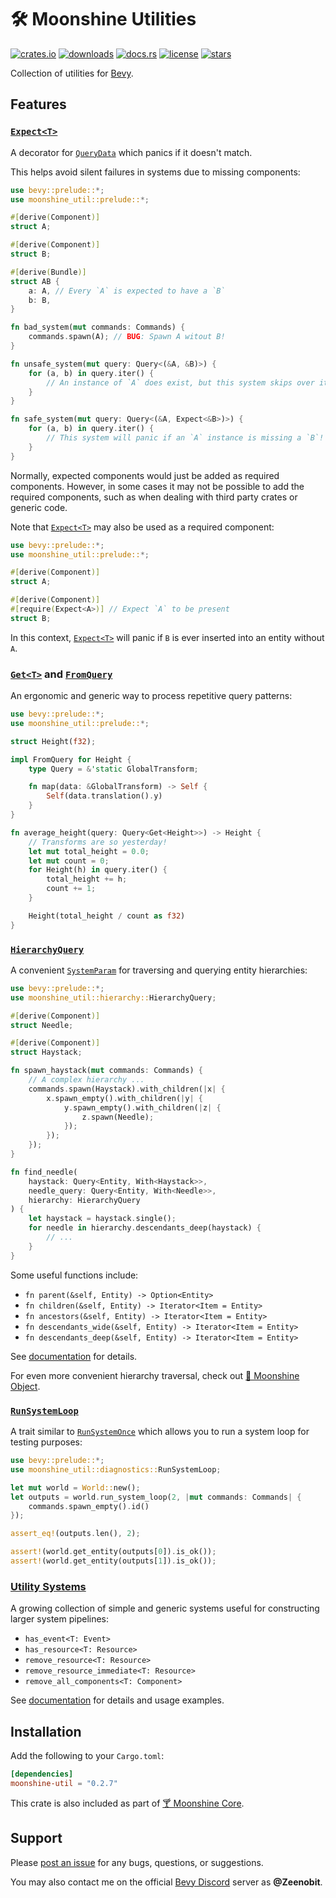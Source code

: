# 🛠️ Moonshine Utilities

[![crates.io](https://img.shields.io/crates/v/moonshine-util)](https://crates.io/crates/moonshine-util)
[![downloads](https://img.shields.io/crates/dr/moonshine-util?label=downloads)](https://crates.io/crates/moonshine-util)
[![docs.rs](https://docs.rs/moonshine-util/badge.svg)](https://docs.rs/moonshine-util)
[![license](https://img.shields.io/crates/l/moonshine-util)](https://github.com/Zeenobit/moonshine_util/blob/main/LICENSE)
[![stars](https://img.shields.io/github/stars/Zeenobit/moonshine_util)](https://github.com/Zeenobit/moonshine_util)

Collection of utilities for [Bevy](https://github.com/bevyengine/bevy).

## Features

### [`Expect<T>`]

A decorator for [`QueryData`](https://docs.rs/bevy/latest/bevy/ecs/query/trait.QueryData.html) which panics if it doesn't match.

This helps avoid silent failures in systems due to missing components:

```rust
use bevy::prelude::*;
use moonshine_util::prelude::*;

#[derive(Component)]
struct A;

#[derive(Component)]
struct B;

#[derive(Bundle)]
struct AB {
    a: A, // Every `A` is expected to have a `B`
    b: B,
}

fn bad_system(mut commands: Commands) {
    commands.spawn(A); // BUG: Spawn A witout B!
}

fn unsafe_system(mut query: Query<(&A, &B)>) {
    for (a, b) in query.iter() {
        // An instance of `A` does exist, but this system skips over it silently!
    }
}

fn safe_system(mut query: Query<(&A, Expect<&B>)>) {
    for (a, b) in query.iter() {
        // This system will panic if an `A` instance is missing a `B`!
    }
}
```

Normally, expected components would just be added as required components. However, in some cases it may not be possible
to add the required components, such as when dealing with third party crates or generic code.

Note that [`Expect<T>`] may also be used as a required component:

```rust
use bevy::prelude::*;
use moonshine_util::prelude::*;

#[derive(Component)]
struct A;

#[derive(Component)]
#[require(Expect<A>)] // Expect `A` to be present
struct B;
```

In this context, [`Expect<T>`] will panic if `B` is ever inserted into an entity without `A`.

### [`Get<T>`] and [`FromQuery`]

An ergonomic and generic way to process repetitive query patterns:

```rust
use bevy::prelude::*;
use moonshine_util::prelude::*;

struct Height(f32);

impl FromQuery for Height {
    type Query = &'static GlobalTransform;

    fn map(data: &GlobalTransform) -> Self {
        Self(data.translation().y)
    }
}

fn average_height(query: Query<Get<Height>>) -> Height {
    // Transforms are so yesterday!
    let mut total_height = 0.0;
    let mut count = 0;
    for Height(h) in query.iter() {
        total_height += h;
        count += 1;
    }

    Height(total_height / count as f32)
}
```

### [`HierarchyQuery`]

A convenient [`SystemParam`](https://docs.rs/bevy/latest/bevy/ecs/system/trait.SystemParam.html) for traversing and querying entity hierarchies:

```rust
use bevy::prelude::*;
use moonshine_util::hierarchy::HierarchyQuery;

#[derive(Component)]
struct Needle;

#[derive(Component)]
struct Haystack;

fn spawn_haystack(mut commands: Commands) {
    // A complex hierarchy ...
    commands.spawn(Haystack).with_children(|x| {
        x.spawn_empty().with_children(|y| {
            y.spawn_empty().with_children(|z| {
                z.spawn(Needle);
            });
        });
    });
}

fn find_needle(
    haystack: Query<Entity, With<Haystack>>,
    needle_query: Query<Entity, With<Needle>>,
    hierarchy: HierarchyQuery
) {
    let haystack = haystack.single();
    for needle in hierarchy.descendants_deep(haystack) {
        // ...
    }
}
```

Some useful functions include:

- `fn parent(&self, Entity) -> Option<Entity>`
- `fn children(&self, Entity) -> Iterator<Item = Entity>`
- `fn ancestors(&self, Entity) -> Iterator<Item = Entity>`
- `fn descendants_wide(&self, Entity) -> Iterator<Item = Entity>`
- `fn descendants_deep(&self, Entity) -> Iterator<Item = Entity>`

See [documentation][`HierarchyQuery`] for details.

For even more convenient hierarchy traversal, check out [🌴 Moonshine Object](https://github.com/Zeenobit/moonshine_object).

### [`RunSystemLoop`]

A trait similar to [`RunSystemOnce`](https://docs.rs/bevy/latest/bevy/ecs/system/trait.RunSystemOnce.html) which allows you to run a system loop for testing purposes:

```rust
use bevy::prelude::*;
use moonshine_util::diagnostics::RunSystemLoop;

let mut world = World::new();
let outputs = world.run_system_loop(2, |mut commands: Commands| {
    commands.spawn_empty().id()
});

assert_eq!(outputs.len(), 2);

assert!(world.get_entity(outputs[0]).is_ok());
assert!(world.get_entity(outputs[1]).is_ok());
```

### [Utility Systems](https://docs.rs/moonshine-util/latest/moonshine_util/system/index.html)

A growing collection of simple and generic systems useful for constructing larger system pipelines:

- `has_event<T: Event>`
- `has_resource<T: Resource>`
- `remove_resource<T: Resource>`
- `remove_resource_immediate<T: Resource>`
- `remove_all_components<T: Component>`

See [documentation](https://docs.rs/moonshine-util/latest/moonshine_util/system/index.html) for details and usage examples.

## Installation

Add the following to your `Cargo.toml`:

```toml
[dependencies]
moonshine-util = "0.2.7"
```

This crate is also included as part of [🍸 Moonshine Core](https://github.com/Zeenobit/moonshine_core).

## Support

Please [post an issue](https://github.com/Zeenobit/moonshine_util/issues/new) for any bugs, questions, or suggestions.

You may also contact me on the official [Bevy Discord](https://discord.gg/bevy) server as **@Zeenobit**.


[`Expect<T>`]:https://docs.rs/moonshine-util/latest/moonshine_util/expect/struct.Expect.html
[`Get<T>`]:https://docs.rs/moonshine-util/latest/moonshine_util/query/struct.Get.html
[`FromQuery`]:https://docs.rs/moonshine-util/latest/moonshine_util/query/trait.FromQuery.html
[`HierarchyQuery`]:https://docs.rs/moonshine-util/latest/moonshine_util/hierarchy/struct.HierarchyQuery.html
[`RunSystemLoop`]:https://docs.rs/moonshine-util/latest/moonshine_util/diagnostics/trait.RunSystemLoop.html